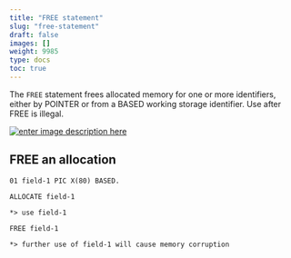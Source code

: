 ```yaml
---
title: "FREE statement"
slug: "free-statement"
draft: false
images: []
weight: 9985
type: docs
toc: true
---
```


The `FREE` statement frees allocated memory for one or more identifiers, either by POINTER or from a BASED working storage identifier.  Use after FREE is illegal.

[![enter image description here][1]][1]


  [1]: http://i.stack.imgur.com/hOauL.png

## FREE an allocation
    01 field-1 PIC X(80) BASED.

    ALLOCATE field-1

    *> use field-1

    FREE field-1

    *> further use of field-1 will cause memory corruption

